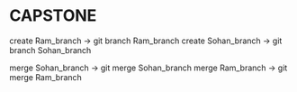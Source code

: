 # CAPSTONE
create Ram_branch -> git branch Ram_branch
create Sohan_branch -> git branch Sohan_branch

merge Sohan_branch -> git merge Sohan_branch
merge Ram_branch -> git merge Ram_branch